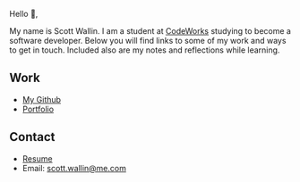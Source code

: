 Hello 👋, 

My name is Scott Wallin. I am a student at [CodeWorks](https://boisecodeworks.com) studying to become a software developer. Below you will find links to some of my work and ways to get in touch. Included also are my notes and reflections while learning. 

## Work

* [My Github](https://github.com/ScottWallin)
* [Portfolio](https://ScottWallin.github.io/)

## Contact

* [Resume](https://ScottWallin.github.io/resume)
* Email: scott.wallin@me.com
